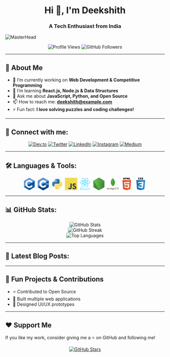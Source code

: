 ## <h1 align="center">Hi 👋, I'm Deekshith</h1>
<h3 align="center">A Tech Enthusiast from India</h3>

![MasterHead](https://www.charpeni.com/static/images/arrow-functions-in-class-properties-might-not-be-as-great-as-we-think/banner.gif)

<p align="center">
  <img src="https://komarev.com/ghpvc/?username=deekshith-b48&label=Profile%20views&color=0e75b6&style=flat" alt="Profile Views" />
  <img src="https://img.shields.io/github/followers/deekshith-b48?style=social" alt="GitHub Followers" />
</p>

---

## 🚀 About Me
- 🔭 I’m currently working on **Web Development & Competitive Programming**
- 🌱 I’m learning **React.js, Node.js & Data Structures**
- 💬 Ask me about **JavaScript, Python, and Open Source**
- 📫 How to reach me: **deekshith@example.com**
- ⚡ Fun fact: **I love solving puzzles and coding challenges!**

---

## 📣 Connect with me:
<p align="center">
<a href="https://dev.to/deekshith_dev48" target="blank"><img src="https://raw.githubusercontent.com/rahuldkjain/github-profile-readme-generator/master/src/images/icons/Social/devto.svg" alt="Dev.to" height="40" width="40" /></a>
<a href="https://twitter.com/deekshith_b48" target="blank"><img src="https://raw.githubusercontent.com/rahuldkjain/github-profile-readme-generator/master/src/images/icons/Social/twitter.svg" alt="Twitter" height="40" width="40" /></a>
<a href="https://linkedin.com/in/deekshithb4828" target="blank"><img src="https://raw.githubusercontent.com/rahuldkjain/github-profile-readme-generator/master/src/images/icons/Social/linked-in-alt.svg" alt="LinkedIn" height="40" width="40" /></a>
<a href="https://instagram.com/deekshith_b48" target="blank"><img src="https://raw.githubusercontent.com/rahuldkjain/github-profile-readme-generator/master/src/images/icons/Social/instagram.svg" alt="Instagram" height="40" width="40" /></a>
<a href="https://medium.com/@deekshith_b48" target="blank"><img src="https://raw.githubusercontent.com/rahuldkjain/github-profile-readme-generator/master/src/images/icons/Social/medium.svg" alt="Medium" height="40" width="40" /></a>
</p>

---

## 🛠️ Languages & Tools:
<p align="center">
  <img src="https://raw.githubusercontent.com/devicons/devicon/master/icons/c/c-original.svg" alt="C" width="40" height="40"/>
  <img src="https://raw.githubusercontent.com/devicons/devicon/master/icons/cplusplus/cplusplus-original.svg" alt="C++" width="40" height="40"/>
  <img src="https://raw.githubusercontent.com/devicons/devicon/master/icons/python/python-original.svg" alt="Python" width="40" height="40"/>
  <img src="https://raw.githubusercontent.com/devicons/devicon/master/icons/javascript/javascript-original.svg" alt="JavaScript" width="40" height="40"/>
  <img src="https://raw.githubusercontent.com/devicons/devicon/master/icons/react/react-original-wordmark.svg" alt="React" width="40" height="40"/>
  <img src="https://raw.githubusercontent.com/devicons/devicon/master/icons/nodejs/nodejs-original.svg" alt="Node.js" width="40" height="40"/>
  <img src="https://raw.githubusercontent.com/devicons/devicon/master/icons/mongodb/mongodb-original-wordmark.svg" alt="MongoDB" width="40" height="40"/>
  <img src="https://raw.githubusercontent.com/devicons/devicon/master/icons/html5/html5-original-wordmark.svg" alt="HTML" width="40" height="40"/>
  <img src="https://raw.githubusercontent.com/devicons/devicon/master/icons/css3/css3-original-wordmark.svg" alt="CSS" width="40" height="40"/>
</p>

---

## 📊 GitHub Stats:
<p align="center">
  <img src="https://github-readme-stats.vercel.app/api?username=deekshith-b48&show_icons=true&theme=tokyonight" alt="GitHub Stats" />
  <br>
  <img src="https://github-readme-streak-stats.herokuapp.com/?user=deekshith-b48&theme=tokyonight" alt="GitHub Streak" />
  <br>
  <img src="https://github-readme-stats.vercel.app/api/top-langs?username=deekshith-b48&layout=compact&theme=tokyonight" alt="Top Languages" />
</p>

---

## 📖 Latest Blog Posts:
<!-- BLOG-POST-LIST:START -->
<!-- BLOG-POST-LIST:END -->

---

## 🎯 Fun Projects & Contributions
- ⭐ Contributed to Open Source
- 🚀 Built multiple web applications
- 🎨 Designed UI/UX prototypes

---

## ❤️ Support Me
If you like my work, consider giving me a ⭐ on GitHub and following me!

<p align="center">
  <a href="https://github.com/deekshith-b48?tab=repositories">
    <img src="https://img.shields.io/github/stars/deekshith-b48?style=social" alt="GitHub Stars" />
  </a>
</p>
